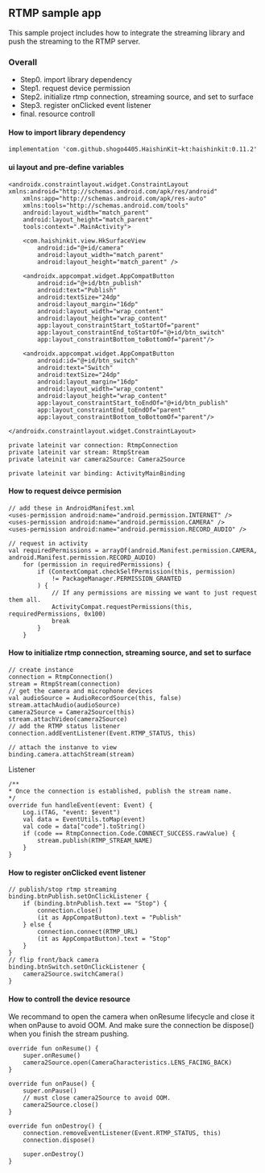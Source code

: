## RTMP sample app
This sample project includes how to integrate the streaming library and push the streaming to the RTMP server.

### Overall
- Step0. import library dependency 
- Step1. request device permission
- Step2. initialize rtmp connection, streaming source, and set to surface
- Step3. register onClicked event listener
- final. resource controll

#### How to import library dependency
```groovy=
implementation 'com.github.shogo4405.HaishinKit~kt:haishinkit:0.11.2'
```

#### ui layout and pre-define variables
```xml=
<androidx.constraintlayout.widget.ConstraintLayout xmlns:android="http://schemas.android.com/apk/res/android"
    xmlns:app="http://schemas.android.com/apk/res-auto"
    xmlns:tools="http://schemas.android.com/tools"
    android:layout_width="match_parent"
    android:layout_height="match_parent"
    tools:context=".MainActivity">

    <com.haishinkit.view.HkSurfaceView
        android:id="@+id/camera"
        android:layout_width="match_parent"
        android:layout_height="match_parent" />

    <androidx.appcompat.widget.AppCompatButton
        android:id="@+id/btn_publish"
        android:text="Publish"
        android:textSize="24dp"
        android:layout_margin="16dp"
        android:layout_width="wrap_content"
        android:layout_height="wrap_content"
        app:layout_constraintStart_toStartOf="parent"
        app:layout_constraintEnd_toStartOf="@+id/btn_switch"
        app:layout_constraintBottom_toBottomOf="parent"/>

    <androidx.appcompat.widget.AppCompatButton
        android:id="@+id/btn_switch"
        android:text="Switch"
        android:textSize="24dp"
        android:layout_margin="16dp"
        android:layout_width="wrap_content"
        android:layout_height="wrap_content"
        app:layout_constraintStart_toEndOf="@+id/btn_publish"
        app:layout_constraintEnd_toEndOf="parent"
        app:layout_constraintBottom_toBottomOf="parent"/>

</androidx.constraintlayout.widget.ConstraintLayout>
```
```kotlin=
private lateinit var connection: RtmpConnection
private lateinit var stream: RtmpStream
private lateinit var camera2Source: Camera2Source

private lateinit var binding: ActivityMainBinding
```

#### How to request deivce permision
```kotlin=
// add these in AndroidManifest.xml
<uses-permission android:name="android.permission.INTERNET" />
<uses-permission android:name="android.permission.CAMERA" />
<uses-permission android:name="android.permission.RECORD_AUDIO" />

// request in activity
val requiredPermissions = arrayOf(android.Manifest.permission.CAMERA, android.Manifest.permission.RECORD_AUDIO)
    for (permission in requiredPermissions) {
        if (ContextCompat.checkSelfPermission(this, permission)
            != PackageManager.PERMISSION_GRANTED
        ) {
            // If any permissions are missing we want to just request them all.
            ActivityCompat.requestPermissions(this, requiredPermissions, 0x100)
            break
        }
    }
```
#### How to initialize rtmp connection, streaming source, and set to surface
```kotlin=
// create instance
connection = RtmpConnection()
stream = RtmpStream(connection)
// get the camera and microphone devices
val audioSource = AudioRecordSource(this, false)
stream.attachAudio(audioSource)
camera2Source = Camera2Source(this)
stream.attachVideo(camera2Source)
// add the RTMP status listener
connection.addEventListener(Event.RTMP_STATUS, this)

// attach the instanve to view
binding.camera.attachStream(stream)
```
Listener
```kotlin=
/**
* Once the connection is established, publish the stream name.
*/
override fun handleEvent(event: Event) {
    Log.i(TAG, "event: $event")
    val data = EventUtils.toMap(event)
    val code = data["code"].toString()
    if (code == RtmpConnection.Code.CONNECT_SUCCESS.rawValue) {
        stream.publish(RTMP_STREAM_NAME)
    }
}
```

#### How to register onClicked event listener
```kotlin=
// publish/stop rtmp streaming
binding.btnPublish.setOnClickListener {
    if (binding.btnPublish.text == "Stop") {
        connection.close()
        (it as AppCompatButton).text = "Publish"
    } else {
        connection.connect(RTMP_URL)
        (it as AppCompatButton).text = "Stop"
    }
}
// flip front/back camera
binding.btnSwitch.setOnClickListener {
    camera2Source.switchCamera()
}
```

#### How to controll the device resource
We recommand to open the camera when onResume lifecycle and close it when onPause to avoid OOM. And make sure the connection be dispose() when you finish the stream pushing.
```kotlin=
override fun onResume() {
    super.onResume()
    camera2Source.open(CameraCharacteristics.LENS_FACING_BACK)
}

override fun onPause() {
    super.onPause()
    // must close camera2Source to avoid OOM.
    camera2Source.close()
}

override fun onDestroy() {
    connection.removeEventListener(Event.RTMP_STATUS, this)
    connection.dispose()

    super.onDestroy()
}
```
